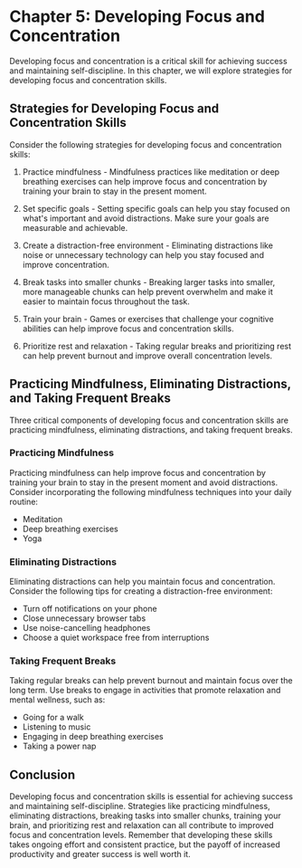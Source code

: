 Chapter 5: Developing Focus and Concentration
=============================================

Developing focus and concentration is a critical skill for achieving success and maintaining self-discipline. In this chapter, we will explore strategies for developing focus and concentration skills.

Strategies for Developing Focus and Concentration Skills
--------------------------------------------------------

Consider the following strategies for developing focus and concentration skills:

1. Practice mindfulness - Mindfulness practices like meditation or deep breathing exercises can help improve focus and concentration by training your brain to stay in the present moment.

2. Set specific goals - Setting specific goals can help you stay focused on what's important and avoid distractions. Make sure your goals are measurable and achievable.

3. Create a distraction-free environment - Eliminating distractions like noise or unnecessary technology can help you stay focused and improve concentration.

4. Break tasks into smaller chunks - Breaking larger tasks into smaller, more manageable chunks can help prevent overwhelm and make it easier to maintain focus throughout the task.

5. Train your brain - Games or exercises that challenge your cognitive abilities can help improve focus and concentration skills.

6. Prioritize rest and relaxation - Taking regular breaks and prioritizing rest can help prevent burnout and improve overall concentration levels.

Practicing Mindfulness, Eliminating Distractions, and Taking Frequent Breaks
----------------------------------------------------------------------------

Three critical components of developing focus and concentration skills are practicing mindfulness, eliminating distractions, and taking frequent breaks.

### Practicing Mindfulness

Practicing mindfulness can help improve focus and concentration by training your brain to stay in the present moment and avoid distractions. Consider incorporating the following mindfulness techniques into your daily routine:

* Meditation
* Deep breathing exercises
* Yoga

### Eliminating Distractions

Eliminating distractions can help you maintain focus and concentration. Consider the following tips for creating a distraction-free environment:

* Turn off notifications on your phone
* Close unnecessary browser tabs
* Use noise-cancelling headphones
* Choose a quiet workspace free from interruptions

### Taking Frequent Breaks

Taking regular breaks can help prevent burnout and maintain focus over the long term. Use breaks to engage in activities that promote relaxation and mental wellness, such as:

* Going for a walk
* Listening to music
* Engaging in deep breathing exercises
* Taking a power nap

Conclusion
---------------

Developing focus and concentration skills is essential for achieving success and maintaining self-discipline. Strategies like practicing mindfulness, eliminating distractions, breaking tasks into smaller chunks, training your brain, and prioritizing rest and relaxation can all contribute to improved focus and concentration levels. Remember that developing these skills takes ongoing effort and consistent practice, but the payoff of increased productivity and greater success is well worth it.
